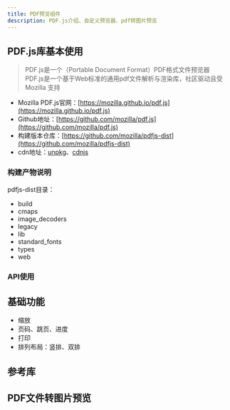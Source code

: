 ```yaml
---
title: PDF预览组件
description: PDF.js介绍、自定义预览器、pdf转图片预览
---
```


## PDF.js库基本使用

> PDF.js是一个（Portable Document Format）PDF格式文件预览器<br/>
> PDF.js是一个基于Web标准的通用pdf文件解析与渲染库，社区驱动且受 Mozilla 支持

- Mozilla PDF.js官网：[https://mozilla.github.io/pdf.js](https://mozilla.github.io/pdf.js)
- Github地址：[https://github.com/mozilla/pdf.js](https://github.com/mozilla/pdf.js)
- 构建版本仓库：[https://github.com/mozilla/pdfjs-dist](https://github.com/mozilla/pdfjs-dist)
- cdn地址：[unpkg](https://unpkg.com/browse/pdfjs-dist@4.0.379/)、[cdnjs](https://cdnjs.com/libraries/pdf.js)

### 构建产物说明

pdfjs-dist目录：

- build
- cmaps
- image_decoders
- legacy
- lib
- standard_fonts
- types
- web

### API使用

## 基础功能

- 缩放
- 页码、跳页、进度
- 打印
- 排列布局：竖排、双排

## 参考库

## PDF文件转图片预览
